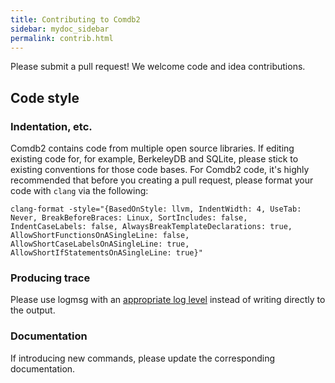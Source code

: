 ```yaml
---
title: Contributing to Comdb2
sidebar: mydoc_sidebar
permalink: contrib.html
---
```


Please submit a pull request!  We welcome code and idea contributions.

## Code style

### Indentation, etc.

Comdb2 contains code from multiple open source libraries.   If editing existing code for, for example, BerkeleyDB and
SQLite, please stick to existing conventions for those code bases.  For Comdb2 code, it's highly recommended that
before you creating a pull request, please format your code with `clang` via the following:

```
clang-format -style="{BasedOnStyle: llvm, IndentWidth: 4, UseTab: Never, BreakBeforeBraces: Linux, SortIncludes: false, IndentCaseLabels: false, AlwaysBreakTemplateDeclarations: true, AllowShortFunctionsOnASingleLine: false, AllowShortCaseLabelsOnASingleLine: true, AllowShortIfStatementsOnASingleLine: true}"
```

### Producing trace

Please use logmsg with an [appropriate log level](op.html#logmsg-level) instead of writing directly to the output.

### Documentation

If introducing new commands, please update the corresponding documentation.
